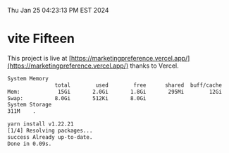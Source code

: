 Thu Jan 25 04:23:13 PM EST 2024

# vite Fifteen


This project is live at [https://marketingpreference.vercel.app/](https://marketingpreference.vercel.app/) thanks to Vercel.

```bash
System Memory
               total        used        free      shared  buff/cache   available
Mem:            15Gi       2.0Gi       1.8Gi       295Mi        12Gi        13Gi
Swap:          8.0Gi       512Ki       8.0Gi
System Storage
311M	.
```
```bash
yarn install v1.22.21
[1/4] Resolving packages...
success Already up-to-date.
Done in 0.09s.
```
